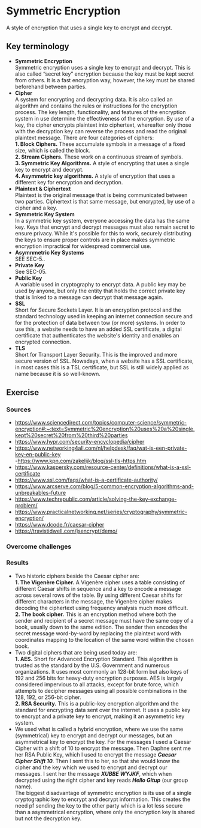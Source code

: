 # Symmetric Encryption
 A style of encryption that uses a single key to encrypt and decrypt.
## Key terminology
- **Symmetric Encryption**  
Symmetric encryption uses a single key to encrypt and decrypt. This is also called “secret key” encryption because the key must be kept secret from others. It is a fast encryption way, however, the key must be shared beforehand between parties.
- **Cipher**  
A system for encrypting and decrypting data. It is also called an algorithm and contains the rules or instructions for the encryption process. The key length, functionality, and features of the encryption system in use determine the effectiveness of the encryption. By use of a key, the cipher encrypts plaintext into ciphertext, whereafter only those with the decryption key can reverse the process and read the original plaintext message. There are four categories of ciphers:  
**1. Block Ciphers.** These accumulate symbols in a message of a fixed size, which is called the block.  
**2. Stream Ciphers.** These work on a continuous stream of symbols.  
**3. Symmetric Key Algorithms.** A style of encrypting that uses a single key to encrypt and decrypt.  
**4. Asymmetric key algorithms.** A style of encryption that uses a different key for encryption and decryption.
- **Plaintext & Ciphertext**  
Plaintext is the original message that is being communicated between two parties. Ciphertext is that same message, but encrypted, by use of a cipher and a key.  
- **Symmetric Key System**  
In a symmetric key system, everyone accessing the data has the same key. Keys that encrypt and decrypt messages must also remain secret to ensure privacy. While it's possible for this to work, securely distributing the keys to ensure proper controls are in place makes symmetric encryption impractical for widespread commercial use.  
- **Asymnmetric Key Systems**  
SEE SEC-5..
- **Private Key**  
See SEC-05.
- **Public Key**  
A variable used in cryptography to encrypt data. A public key may be used by anyone, but only the entity that holds the correct private key that is linked to a message can decrypt that message again. 
- **SSL**  
Short for Secure Sockets Layer. It is an encryption protocol and the standard technology used in keeping an internet connection secure and for the protection of data between tow (or more) systems. In order to use this, a website needs to have an added SSL certificate, a digital certificate that authenticates the website's identity and enables an encrypted connection.
- **TLS**  
Short for Transport Layer Security. This is the improved and more secure version of SSL. Nowadays, when a website has a SSL certificate, in most cases this is a TSL certificate, but SSL is still widely applied as name because it is so well-known. 


## Exercise
### Sources
- https://www.sciencedirect.com/topics/computer-science/symmetric-encryption#:~:text=Symmetric%20encryption%20uses%20a%20single,kept%20secret%20from%20third%20parties  
- https://www.hypr.com/security-encyclopedia/cipher  
- https://www.networking4all.com/nl/helpdesk/faq/wat-is-een-private-key-en-public-key  
-https://www.kpn.com/zakelijk/blog/ssl-tls-https.htm  
- https://www.kaspersky.com/resource-center/definitions/what-is-a-ssl-certificate  
- https://www.ssl.com/faqs/what-is-a-certificate-authority/  
- https://www.arcserve.com/blog/5-common-encryption-algorithms-and-unbreakables-future
- https://www.techrepublic.com/article/solving-the-key-exchange-problem/  
- https://www.practicalnetworking.net/series/cryptography/symmetric-encryption/  
- https://www.dcode.fr/caesar-cipher  
- https://travistidwell.com/jsencrypt/demo/  

### Overcome challenges


### Results
- Two historic ciphers beside the Caesar cipher are:  
**1. The Vigenère Cipher.** A Vigenère cipher uses a table consisting of different Caesar shifts in sequence and a key to encode a message across several rows of the table. By using different Caesar shifts for different characters in the message, the Vigenère cipher makes decoding the ciphertext using frequency analysis much more difficult.  
**2. The book cipher.** This is an encryption method where both the sender and recipient of a secret message must have the same copy of a book, usually down to the same edition. The sender then encodes the secret message word-by-word by replacing the plaintext word with coordinates mapping to the location of the same word within the chosen book. 
- Two digital ciphers that are being used today are:  
**1. AES.** Short for Advanced Encryption Standard. This algorithm is trusted as the standard by the U.S. Government and numerous organizations. It uses most commonly an 128-bit form but also keys of 192 and 256 bits for heavy-duty encryption purposes.
AES is largely considered impervious to all attacks, except for brute force, which attempts to decipher messages using all possible combinations in the 128, 192, or 256-bit cipher.  
**2. RSA Security.** This is a public-key encryption algorithm and the standard for encrypting data sent over the internet. It uses a public key to encrypt and a private key to encrypt, making it an asymmetric key system.  
- We used what is called a hybrid encryption, where we use the same (symmetrical) key to encrypt and decrypt our messages, but an asymmetrical key to encrypt the key. For the messages I used a Caesar Cipher with a shift of 10 to encrypt the message. Then Daphne sent me her RSA Public Key, which I used to encrypt the message ***Caesar Cipher Shift 10***. Then I sent this to her, so that she would know the cipher and the key which we used to encrypt and decrypt our messages. I sent her the message ***XUBBE WYJKF***, which when decrypted using the right cipher and key reads ***Hello Gitup*** (our group name).  
The biggest disadvantage of symmetric encryption is its use of a single cryptographic key to encrypt and decrypt information. This creates the need pf sending the key to the other party which is a lot less secure than a asymmetrical encryption, where only the encryption key is shared but not the decryption key.
